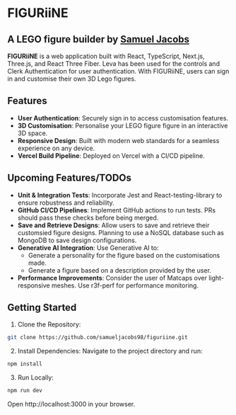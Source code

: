 # FIGURiiNE

## A LEGO figure builder by [Samuel Jacobs](https://github.com/samueljacobs98)

**FIGURiiNE** is a web application built with React, TypeScript, Next.js, Three.js, and React Three Fiber. Leva has been used for the controls and Clerk Authentication for user authentication. With FIGURiiNE, users can sign in and customise their own 3D Lego figures.

## Features

- **User Authentication**: Securely sign in to access customisation features.
- **3D Customisation**: Personalise your LEGO figure figure in an interactive 3D space.
- **Responsive Design**: Built with modern web standards for a seamless experience on any device.
- **Vercel Build Pipeline**: Deployed on Vercel with a CI/CD pipeline.

## Upcoming Features/TODOs

- **Unit & Integration Tests**: Incorporate Jest and React-testing-library to ensure robustness and reliability.
- **GitHub CI/CD Pipelines**: Implement GitHub actions to run tests. PRs should pass these checks before being merged.
- **Save and Retrieve Designs**: Allow users to save and retrieve their customsied figure designs. Planning to use a NoSQL database such as MongoDB to save design configurations.
- **Generative AI Integration**: Use Generative AI to:
  - Generate a personality for the figure based on the customisations made.
  - Generate a figure based on a description provided by the user.
- **Performance Improvements**: Consider the user of Matcaps over light-responsive meshes. Use r3f-perf for performance monitoring.

## Getting Started

1. Clone the Repository:

```bash
git clone https://github.com/samueljacobs98/figuriine.git
```

2. Install Dependencies:
   Navigate to the project directory and run:

```bash
npm install
```

3. Run Locally:

```bash
npm run dev
```

Open http://localhost:3000 in your browser.
